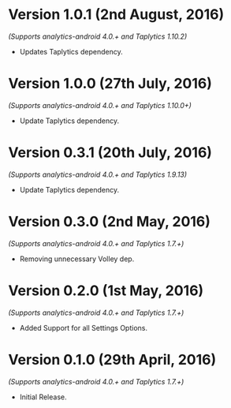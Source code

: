 Version 1.0.1 (2nd August, 2016)
==================================
*(Supports analytics-android 4.0.+ and Taplytics 1.10.2)* 
 
  * Updates Taplytics dependency.

Version 1.0.0 (27th July, 2016)
===================================
*(Supports analytics-android 4.0.+ and Taplytics 1.10.0+)*

  * Update Taplytics dependency.

Version 0.3.1 (20th July, 2016)
===================================
*(Supports analytics-android 4.0.+ and Taplytics 1.9.13)*

  * Update Taplytics dependency.

Version 0.3.0 (2nd May, 2016)
===================================
*(Supports analytics-android 4.0.+ and Taplytics 1.7.+)*

  * Removing unnecessary Volley dep.

Version 0.2.0 (1st May, 2016)
===================================
*(Supports analytics-android 4.0.+ and Taplytics 1.7.+)*

  * Added Support for all Settings Options.

Version 0.1.0 (29th April, 2016)
===================================
*(Supports analytics-android 4.0.+ and Taplytics 1.7.+)*

  * Initial Release.
